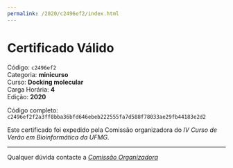 ```yaml
---
permalink: /2020/c2496ef2/index.html
---
```


# Certificado Válido

Código: `c2496ef2`<br>
Categoria: **minicurso**<br>
Curso: **Docking molecular**<br>
Carga Horária: **4**<br>
Edição: **2020**<br>


Código completo: `c2496ef2f2a3ff8bba36bfd646ebeb222555fa7d588f78033ae29fb44183e2d2`


Este certificado foi expedido pela Comissão organizadora do *IV Curso de Verão em Bioinformática da UFMG*.

----

Qualquer dúvida contacte a [_Comissão Organizadora_](<mailto:cursobioinfoufmg@gmail.com$subject=[Certificados]>)


